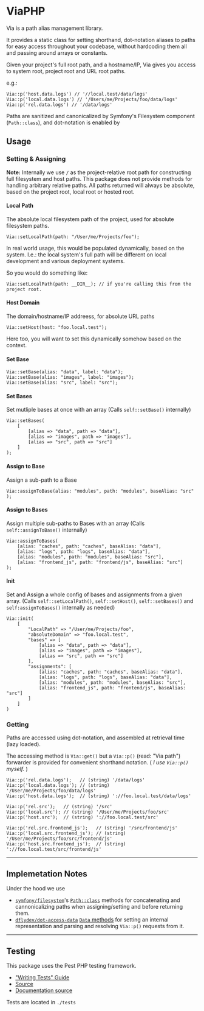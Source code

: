 # ViaPHP

Via is a path alias management library.

It provides a static class for setting shorthand, dot-notation aliases to paths for easy access throughout your codebase, without hardcoding them all and passing around arrays or constants.

Given your project's full root path, and a hostname/IP, Via gives you access to system root, project root and URL root paths.

e.g.:
```
Via::p('host.data.logs') // '//local.test/data/logs'
Via::p('local.data.logs') // '/Users/me/Projects/foo/data/logs'
Via::p('rel.data.logs') // '/data/logs'
```

Paths are sanitized and canonicalized by Symfony's Filesystem component (`Path::class`), and dot-notation is enabled by 


## Usage


### Setting & Assigning

**Note:** Internally we use `/` as the project-relative root path for constructing full filesystem and host paths. This package does not provide methods for handling arbitrary relative paths. All paths returned will always be absolute, based on the project root, local root or hosted root.


#### Local Path
The absolute local filesystem path of the project, used for absolute filesystem paths.

```
Via::setLocalPath(path: "/User/me/Projects/foo");
```

In real world usage, this would be populated dynamically, based on the system.
I.e.: the local system's full path will be different on local development and various deployment systems.

So you would do something like:

```
Via::setLocalPath(path: __DIR__); // if you're calling this from the project root.
```

#### Host Domain
The domain/hostname/IP addreess, for absolute URL paths

```
Via::setHost(host: "foo.local.test");
```
Here too, you will want to set this dynamically somehow based on the context.


#### Set Base

```
Via::setBase(alias: "data", label: "data");
Via::setBase(alias: "images", label: "images");
Via::setBase(alias: "src", label: "src");
```

#### Set Bases

Set mutliple bases at once with an array
(Calls `self::setBase()` internally)

```
Via::setBases(
    [
        [alias => "data", path => "data"],
        [alias => "images", path => "images"],
        [alias => "src", path => "src"]
    ]
);
```

#### Assign to Base

Assign a sub-path to a Base

```
Via::assignToBase(alias: "modules", path: "modules", baseAlias: "src" );
```


#### Assign to Bases

Assign multiple sub-paths to Bases with an array
(Calls `self::assignToBase()` internally)

```
Via::assignToBases(
    [alias: "caches", path: "caches", baseAlias: "data"],
    [alias: "logs", path: "logs", baseAlias: "data"],
    [alias: "modules", path: "modules", baseAlias: "src"],
    [alias: "frontend_js", path: "frontend/js", baseAlias: "src"]
);
```


#### Init

Set and Assign a whole config of bases and assignments from a given array.
(Calls `self::setLocalPath()`, `self::setHost()`, `self::setBases()` and `self:assignToBases()` internally as needed)

```
Via::init(
    [
        "LocalPath" => "/User/me/Projects/foo",
        "absoluteDomain" => "foo.local.test",
        "bases" => [
            [alias => "data", path => "data"],
            [alias => "images", path => "images"],
            [alias => "src", path => "src"]
        ],
        "assignments": [
            [alias: "caches", path: "caches", baseAlias: "data"],
            [alias: "logs", path: "logs", baseAlias: "data"],
            [alias: "modules", path: "modules", baseAlias: "src"],
            [alias: "frontend_js", path: "frontend/js", baseAlias: "src"]
        ]
    ]
)

```

### Getting

Paths are accessed using dot-notation, and assembled at retrieval time (lazy loaded).

The accessing method is `Via::get()` but a `Via::p()` (read: "Via path") forwarder is provided for convenient shorthand notation. ( *I use `Via::p()` myself.* )


```
Via::p('rel.data.logs');   // (string) '/data/logs'
Via::p('local.data.logs'); // (string) '/User/me/Projects/foo/data/logs'
Via::p('host.data.logs');  // (string) '://foo.local.test/data/logs'

Via::p('rel.src');   // (string) '/src'
Via::p('local.src'); // (string) '/User/me/Projects/foo/src'
Via::p('host.src');  // (string) '://foo.local.test/src'

Via::p('rel.src.frontend_js');   // (string) '/src/frontend/js'
Via::p('local.src.frontend_js'); // (string) '/User/me/Projects/foo/src/frontend/js'
Via::p('host.src.frontend_js');  // (string) '://foo.local.test/src/frontend/js'
```

---

## Implemetation Notes

Under the hood we use 
- [`symfony/filesystem`](https://symfony.com/doc/current/components/filesystem.html#path-manipulation-utilities)'s [`Path::class`](https://github.com/symfony/symfony/blob/7.3/src/Symfony/Component/Filesystem/Path.php) methods for concatenating and cannonicalizing paths when assigning/setting and before returning them.
- [`dflydev/dot-access-data`](https://github.com/dflydev/dflydev-dot-access-data) [`Data` methods](https://github.com/dflydev/dflydev-dot-access-data/blob/main/src/Data.php) for setting an internal representation and parsing and resolving `Via::p()` requests from it.


---

## Testing

This package uses the Pest PHP testing framework.

- ["Writing Tests" Guide](https://pestphp.com/docs/writing-tests) 
- [Source](https://github.com/pestphp/pest)
- [Documentation source](https://github.com/pestphp/docs)

Tests are located in `./tests`

